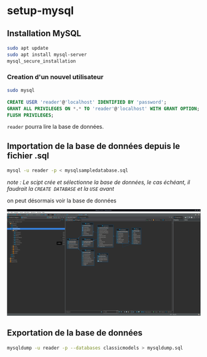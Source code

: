 # setup-mysql

## Installation MySQL

```bash
sudo apt update
sudo apt install mysql-server
mysql_secure_installation
```

### Creation d'un nouvel utilisateur

```bash
sudo mysql
```

```sql
CREATE USER 'reader'@'localhost' IDENTIFIED BY 'password';
GRANT ALL PRIVILEGES ON *.* TO 'reader'@'localhost' WITH GRANT OPTION;
FLUSH PRIVILEGES;
```

`reader` pourra lire la base de données.

## Importation de la base de données depuis le fichier .sql

```bash
mysql -u reader -p < mysqlsampledatabase.sql
```

*note : Le scipt crée et sélectionne la base de données, le cas échéant, il faudrait la `CREATE DATABASE` et la `USE` avant*

on peut désormais voir la base de données

![mysql](./picture_database.png)

## Exportation de la base de données

```bash
mysqldump -u reader -p --databases classicmodels > mysqldump.sql
```
